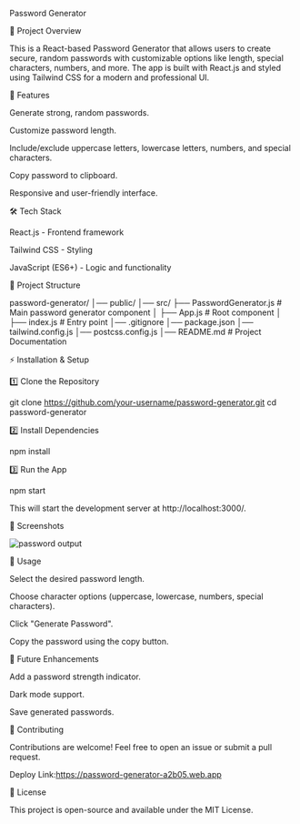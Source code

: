 Password Generator

📌 Project Overview

This is a React-based Password Generator that allows users to create secure, random passwords with customizable options like length, special characters, numbers, and more. The app is built with React.js and styled using Tailwind CSS for a modern and professional UI.

🚀 Features

Generate strong, random passwords.

Customize password length.

Include/exclude uppercase letters, lowercase letters, numbers, and special characters.

Copy password to clipboard.

Responsive and user-friendly interface.

🛠️ Tech Stack

React.js - Frontend framework

Tailwind CSS - Styling

JavaScript (ES6+) - Logic and functionality

📂 Project Structure

password-generator/
│── public/
│── src/
   ├── PasswordGenerator.js  # Main password generator component
│   ├── App.js                    # Root component
│   ├── index.js                   # Entry point
│── .gitignore
│── package.json
│── tailwind.config.js
│── postcss.config.js
│── README.md                      # Project Documentation

⚡ Installation & Setup

1️⃣ Clone the Repository

git clone https://github.com/your-username/password-generator.git
cd password-generator

2️⃣ Install Dependencies

npm install

3️⃣ Run the App

npm start

This will start the development server at http://localhost:3000/.

📸 Screenshots


![password output](https://github.com/user-attachments/assets/9c17ff78-4248-48ce-ac22-430cac047aca)


📌 Usage

Select the desired password length.

Choose character options (uppercase, lowercase, numbers, special characters).

Click "Generate Password".

Copy the password using the copy button.

🌟 Future Enhancements

Add a password strength indicator.

Dark mode support.

Save generated passwords.

🤝 Contributing

Contributions are welcome! Feel free to open an issue or submit a pull request.

Deploy Link:https://password-generator-a2b05.web.app

📝 License

This project is open-source and available under the MIT License.


